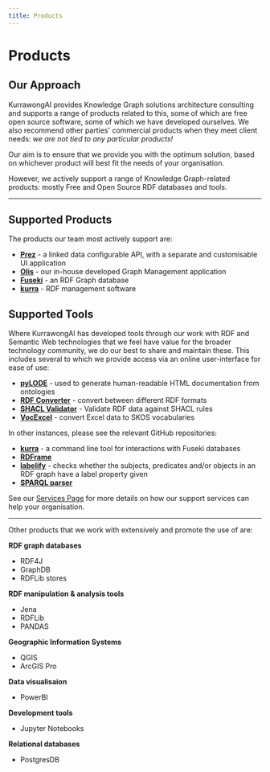 ```yaml
---
title: Products
---
```

# Products

## Our Approach

KurrawongAI provides Knowledge Graph solutions architecture consulting and supports a range of products related to this, some of which are free open source software, some of which we have developed ourselves. We also recommend other parties' commercial products when they meet client needs: _we are not tied to any particular products!_

Our aim is to ensure that we provide you with the optimum solution, based on whichever product will best fit the needs of your organisation.

However, we actively support a range of Knowledge Graph-related products: mostly Free and Open Source RDF databases and tools.

---
## Supported Products

The products our team most actively support are:
- **[Prez](/products/prez)** - a linked data configurable API, with a separate and customisable UI application
- **[Olis](/products/olis)** - our in-house developed Graph Management application
- **[Fuseki](/products/fuseki)** - an RDF Graph database
- **[kurra](/products/kurra)** - RDF management software


## Supported Tools

Where KurrawongAI has developed tools through our work with RDF and Semantic Web technologies that we feel have value for the broader technology community, we do our best to share and maintain these. This includes several to which we provide access via an online user-interface for ease of use:
- **[pyLODE](https://tools.kurrawong.ai/tools/pylode)** - used to generate human-readable HTML documentation from ontologies
- **[RDF Converter](https://tools.kurrawong.ai/tools/convert)** - convert between different RDF formats
- **[SHACL Validator](https://tools.kurrawong.ai/tools/validate)** - Validate RDF data against SHACL rules
- **[VocExcel](https://tools.kurrawong.ai/tools/vocexcel)** - convert Excel data to SKOS vocabularies

In other instances, please see the relevant GitHub repositories:
- **[kurra](https://github.com/Kurrawong/kurrawong-python)** - a command line tool for interactions with Fuseki databases
- **[RDFrame](https://github.com/Kurrawong/rdframe-lib)**
- **[labelify](https://github.com/Kurrawong/labelify)** - checks whether the subjects, predicates and/or objects in an RDF graph have a label property given
- **[SPARQL parser](https://github.com/Kurrawong/sparql)**


See our [Services Page](/services) for more details on how our support services can help your organisation.


---

Other products that we work with extensively and promote the use of are:

**RDF graph databases**
- RDF4J
- GraphDB
- RDFLib stores

**RDF manipulation & analysis tools**
- Jena
- RDFLib
- PANDAS

**Geographic Information Systems**
- QGIS
- ArcGIS Pro

**Data visualisaion**
- PowerBI

**Development tools**
- Jupyter Notebooks

**Relational databases**
- PostgresDB
